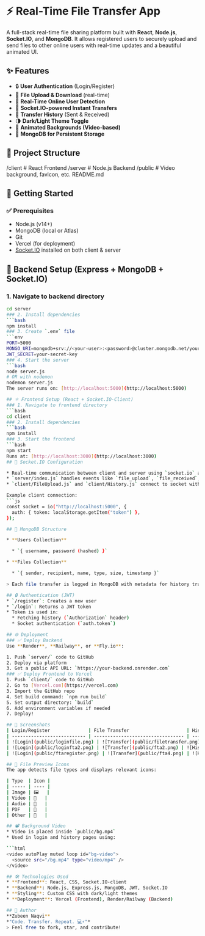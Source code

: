 # ⚡ Real-Time File Transfer App
A full-stack real-time file sharing platform built with **React**, **Node.js**, **Socket.IO**, and **MongoDB**. It allows registered users to securely upload and send files to other online users with real-time updates and a beautiful animated UI.
## ✨ Features
- 🔒 **User Authentication** (Login/Register)
- 📁 **File Upload & Download** (real-time)
- 👥 **Real-Time Online User Detection**
- 💬 **Socket.IO-powered Instant Transfers**
- 📜 **Transfer History** (Sent & Received)
- 🌗 **Dark/Light Theme Toggle**
- 🎥 **Animated Backgrounds (Video-based)**
- 💾 **MongoDB for Persistent Storage**

## 📁 Project Structure
/client       # React Frontend
/server       # Node.js Backend
/public       # Video background, favicon, etc.
README.md

## 🚀 Getting Started
### ✅ Prerequisites
- Node.js (v14+)
- MongoDB (local or Atlas)
- Git
- Vercel (for deployment)
- [Socket.IO](https://socket.io/) installed on both client & server

## 🧱 Backend Setup (Express + MongoDB + Socket.IO)
### 1. Navigate to backend directory
```bash
cd server
### 2. Install dependencies
```bash
npm install
### 3. Create `.env` file
```env
PORT=5000
MONGO_URI=mongodb+srv://<your-user>:<password>@cluster.mongodb.net/your-db
JWT_SECRET=your-secret-key
### 4. Start the server
```bash
node server.js
# OR with nodemon
nodemon server.js
The server runs on: [http://localhost:5000](http://localhost:5000)

## ⚛️ Frontend Setup (React + Socket.IO-Client)
### 1. Navigate to frontend directory
```bash
cd client
### 2. Install dependencies
```bash
npm install
### 3. Start the frontend
```bash
npm start
Runs at: [http://localhost:3000](http://localhost:3000)
## 🔌 Socket.IO Configuration

* Real-time communication between client and server using `socket.io` and `socket.io-client`.
* `server/index.js` handles events like `file_upload`, `file_received`, and `online_users`.
* `client/FileUpload.js` and `client/History.js` connect to socket with auth token.

Example client connection:
```js
const socket = io("http://localhost:5000", {
  auth: { token: localStorage.getItem("token") },
});

## 🧠 MongoDB Structure

* **Users Collection**

  * `{ username, password (hashed) }`

* **Files Collection**

  * `{ sender, recipient, name, type, size, timestamp }`

> Each file transfer is logged in MongoDB with metadata for history tracking.

## 🔒 Authentication (JWT)
* `/register`: Creates a new user
* `/login`: Returns a JWT token
* Token is used in:
  * Fetching history (`Authorization` header)
  * Socket authentication (`auth.token`)

## 🌐 Deployment
### ✅ Deploy Backend
Use **Render**, **Railway**, or **Fly.io**:

1. Push `server/` code to GitHub
2. Deploy via platform
3. Get a public API URL: `https://your-backend.onrender.com`
### ✅ Deploy Frontend to Vercel
1. Push `client/` code to GitHub
2. Go to [Vercel.com](https://vercel.com)
3. Import the GitHub repo
4. Set build command: `npm run build`
5. Set output directory: `build`
6. Add environment variables if needed
7. Deploy!

## 📸 Screenshots
| Login/Register              | File Transfer                     | History                         |
| --------------------------- | --------------------------------- | ------------------------------- |
| ![Login](public/loginfile.png) | ![Transfer](public/filetransfer.png) | ![History](public/ftahistory.png) |
| ![Login](public/loginfta2.png) | ![Transfer](public/fta2.png) | ![History](public/ftahistory2.png) |
| ![Login](public/ftaregister.png) | ![Transfer](public/fta4.png) | ![History](public/fta6.png) |

## 📂 File Preview Icons
The app detects file types and displays relevant icons:

| Type  | Icon |
| ----- | ---- |
| Image | 🖼   |
| Video | 🎥   |
| Audio | 🎵   |
| PDF   | 📄   |
| Other | 📁   |

## 📽 Background Video
* Video is placed inside `public/bg.mp4`
* Used in login and history pages using:

```html
<video autoPlay muted loop id="bg-video">
  <source src="/bg.mp4" type="video/mp4" />
</video>

## 🛠 Technologies Used
* **Frontend**: React, CSS, Socket.IO-client
* **Backend**: Node.js, Express.js, MongoDB, JWT, Socket.IO
* **Styling**: Custom CSS with dark/light themes
* **Deployment**: Vercel (Frontend), Render/Railway (Backend)

## 👤 Author
**Zubeen Naqvi**
*"Code. Transfer. Repeat. 💻⚡"*
> Feel free to fork, star, and contribute!

